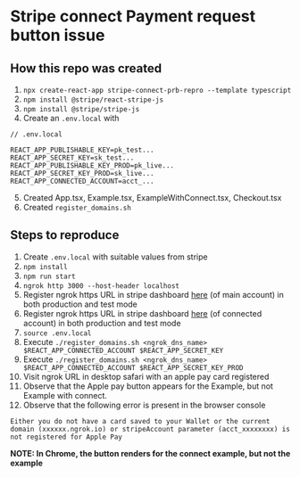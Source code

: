 # Stripe connect Payment request button issue

## How this repo was created

1. `npx create-react-app stripe-connect-prb-repro --template typescript`
2. `npm install @stripe/react-stripe-js`
3. `npm install @stripe/stripe-js`
4. Create an `.env.local` with
```
// .env.local

REACT_APP_PUBLISHABLE_KEY=pk_test...
REACT_APP_SECRET_KEY=sk_test...
REACT_APP_PUBLISHABLE_KEY_PROD=pk_live...
REACT_APP_SECRET_KEY_PROD=sk_live...
REACT_APP_CONNECTED_ACCOUNT=acct_...
```
5. Created App.tsx, Example.tsx, ExampleWithConnect.tsx, Checkout.tsx
6. Created `register_domains.sh`

## Steps to reproduce

1. Create `.env.local` with suitable values from stripe
2. `npm install`
3. `npm run start`
4. `ngrok http 3000 --host-header localhost`
5. Register ngrok https URL in stripe dashboard [here](https://dashboard.stripe.com/settings/payments/apple_pay) (of main account) in both production and test mode
6. Register ngrok https URL in stripe dashboard [here](https://dashboard.stripe.com/settings/payments/apple_pay) (of connected account) in both production and test mode
7. `source .env.local`
8. Execute `./register_domains.sh <ngrok_dns_name> $REACT_APP_CONNECTED_ACCOUNT $REACT_APP_SECRET_KEY`
9. Execute `./register_domains.sh <ngrok_dns_name> $REACT_APP_CONNECTED_ACCOUNT $REACT_APP_SECRET_KEY_PROD`
10. Visit ngrok URL in desktop safari with an apple pay card registered
11. Observe that the Apple pay button appears for the Example, but not Example with connect.
12. Observe that the following error is present in the browser console
```
Either you do not have a card saved to your Wallet or the current domain (xxxxxx.ngrok.io) or stripeAccount parameter (acct_xxxxxxxx) is not registered for Apple Pay
```

**NOTE: In Chrome, the button renders for the connect example, but not the example**
